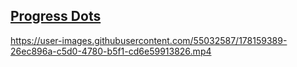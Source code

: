## [Progress Dots](https://github.com/kartikeyvaish/Animations/tree/main/animations/ProgressDots)


https://user-images.githubusercontent.com/55032587/178159389-26ec896a-c5d0-4780-b5f1-cd6e59913826.mp4

